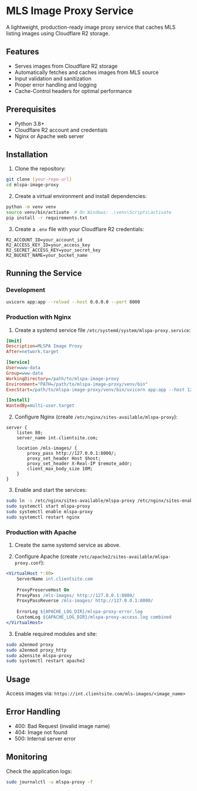 # MLS Image Proxy Service

A lightweight, production-ready image proxy service that caches MLS listing images using Cloudflare R2 storage.

## Features

- Serves images from Cloudflare R2 storage
- Automatically fetches and caches images from MLS source
- Input validation and sanitization
- Proper error handling and logging
- Cache-Control headers for optimal performance

## Prerequisites

- Python 3.8+
- Cloudflare R2 account and credentials
- Nginx or Apache web server

## Installation

1. Clone the repository:
```bash
git clone [your-repo-url]
cd mlspa-image-proxy
```

2. Create a virtual environment and install dependencies:
```bash
python -m venv venv
source venv/bin/activate  # On Windows: .\venv\Scripts\activate
pip install -r requirements.txt
```

3. Create a `.env` file with your Cloudflare R2 credentials:
```
R2_ACCOUNT_ID=your_account_id
R2_ACCESS_KEY_ID=your_access_key
R2_SECRET_ACCESS_KEY=your_secret_key
R2_BUCKET_NAME=your_bucket_name
```

## Running the Service

### Development
```bash
uvicorn app:app --reload --host 0.0.0.0 --port 8000
```

### Production with Nginx

1. Create a systemd service file `/etc/systemd/system/mlspa-proxy.service`:
```ini
[Unit]
Description=MLSPA Image Proxy
After=network.target

[Service]
User=www-data
Group=www-data
WorkingDirectory=/path/to/mlspa-image-proxy
Environment="PATH=/path/to/mlspa-image-proxy/venv/bin"
ExecStart=/path/to/mlspa-image-proxy/venv/bin/uvicorn app:app --host 127.0.0.1 --port 8000

[Install]
WantedBy=multi-user.target
```

2. Configure Nginx (create `/etc/nginx/sites-available/mlspa-proxy`):
```nginx
server {
    listen 80;
    server_name int.clientsite.com;

    location /mls-images/ {
        proxy_pass http://127.0.0.1:8000/;
        proxy_set_header Host $host;
        proxy_set_header X-Real-IP $remote_addr;
        client_max_body_size 10M;
    }
}
```

3. Enable and start the services:
```bash
sudo ln -s /etc/nginx/sites-available/mlspa-proxy /etc/nginx/sites-enabled/
sudo systemctl start mlspa-proxy
sudo systemctl enable mlspa-proxy
sudo systemctl restart nginx
```

### Production with Apache

1. Create the same systemd service as above.

2. Configure Apache (create `/etc/apache2/sites-available/mlspa-proxy.conf`):
```apache
<VirtualHost *:80>
    ServerName int.clientsite.com
    
    ProxyPreserveHost On
    ProxyPass /mls-images/ http://127.0.0.1:8000/
    ProxyPassReverse /mls-images/ http://127.0.0.1:8000/
    
    ErrorLog ${APACHE_LOG_DIR}/mlspa-proxy-error.log
    CustomLog ${APACHE_LOG_DIR}/mlspa-proxy-access.log combined
</VirtualHost>
```

3. Enable required modules and site:
```bash
sudo a2enmod proxy
sudo a2enmod proxy_http
sudo a2ensite mlspa-proxy
sudo systemctl restart apache2
```

## Usage

Access images via: `https://int.clientsite.com/mls-images/<image_name>`

## Error Handling

- 400: Bad Request (invalid image name)
- 404: Image not found
- 500: Internal server error

## Monitoring

Check the application logs:
```bash
sudo journalctl -u mlspa-proxy -f
```
